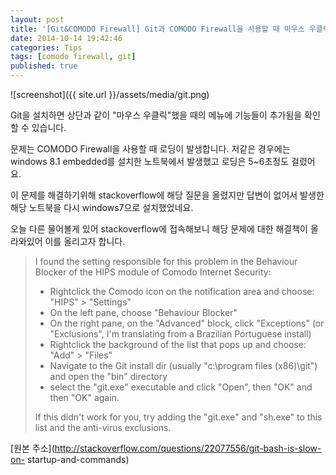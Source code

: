 ```yaml
---
layout: post
title: '[Git&COMODO Firewall] Git과 COMODO Firewall을 사용할 때 마우스 우클릭 로딩 문제'
date: 2014-10-14 19:42:46
categories: Tips
tags: [comodo firewall, git]
published: true
---
```


![screenshot]({{ site.url }}/assets/media/git.png)

Git을 설치하면 상단과 같이 "마우스 우클릭"했을 때의 메뉴에 기능들이 추가됨을 확인할 수 있습니다.

문제는 COMODO Firewall을 사용할 때 로딩이 발생합니다. 저같은 경우에는 windows 8.1 embedded를 설치한 노트북에서 발생했고 로딩은 5~6초정도 걸렸어요.

이 문제를 해결하기위해 stackoverflow에 해당 질문을 올렸지만 답변이 없어서 발생한 해당 노트북을 다시 windows7으로 설치했었네요.

오늘 다른 물어볼게 있어 stackoverflow에 접속해보니 해당 문제에 대한 해결책이 올라와있어 이를 올리고자 합니다.

> I found the setting responsible for this problem in the Behaviour Blocker of the HIPS module of Comodo Internet Security:
>
> * Rightclick the Comodo icon on the notification area and choose: "HIPS" > "Settings"
> * On the left pane, choose "Behaviour Blocker"
> * On the right pane, on the "Advanced" block, click "Exceptions" (or "Exclusions", I'm translating from a Brazilian Portuguese install)
> * Rightclick the background of the list that pops up and choose: "Add" > "Files"
> * Navigate to the Git install dir (usually "c:\program files (x86)\git\") and open the "bin" directory
> * select the "git.exe" executable and click "Open", then "OK" and then "OK" again.
>
> If this didn't work for you, try adding the "git.exe" and "sh.exe" to this list and the anti-virus exclusions.

[원본 주소](http://stackoverflow.com/questions/22077556/git-bash-is-slow-on- startup-and-commands)

